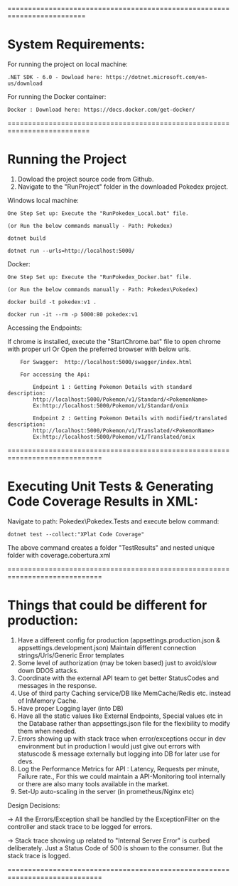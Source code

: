 =========================================================================

# System Requirements:

For running the project on local machine:

    .NET SDK - 6.0 - Dowload here: https://dotnet.microsoft.com/en-us/download

For running the Docker container:

    Docker : Download here: https://docs.docker.com/get-docker/

==========================================================================

# Running the Project

1. Dowload the project source code from Github.
2. Navigate to the "RunProject" folder in the downloaded Pokedex project. 

Windows local machine:

    One Step Set up: Execute the "RunPokedex_Local.bat" file.
    
    (or Run the below commands manually - Path: Pokedex)
    
    dotnet build
    
    dotnet run --urls=http://localhost:5000/ 
    
    
	
Docker:

    One Step Set up: Execute the "RunPokedex_Docker.bat" file.
    
    (or Run the below commands manually - Path: Pokedex\Pokedex)
    
    docker build -t pokedex:v1 .
    
    docker run -it --rm -p 5000:80 pokedex:v1
    
	

Accessing the Endpoints:


If chrome is installed, execute the "StartChrome.bat" file to open chrome with proper url Or Open the preferred browser with below urls.

		For Swagger:  http://localhost:5000/swagger/index.html
    
		For accessing the Api:
    
			Endpoint 1 : Getting Pokemon Details with standard description: 
			http://localhost:5000/Pokemon/v1/Standard/<PokemonName>
			Ex:http://localhost:5000/Pokemon/v1/Standard/onix

			Endpoint 2 : Getting Pokemon Details with modified/translated description: 
			http://localhost:5000/Pokemon/v1/Translated/<PokemonName>
			Ex:http://localhost:5000/Pokemon/v1/Translated/onix
	

=============================================================================


# Executing Unit Tests & Generating Code Coverage Results in XML:

Navigate to path: Pokedex\Pokedex.Tests  and execute below command:

	dotnet test --collect:"XPlat Code Coverage"

The above command creates a folder "TestResults" and nested unique folder with coverage.cobertura.xml


=============================================================================

# Things that could be different for production:

1. Have a different config for production (appsettings.production.json & appsettings.development.json)
	Maintain different connection strings/Urls/Generic Error templates
2. Some level of authorization (may be token based) just to avoid/slow down DDOS attacks.
3. Coordinate with the external API team to get better StatusCodes and messages in the response.
4. Use of third party Caching service/DB like MemCache/Redis etc. instead of InMemory Cache.
5. Have proper Logging layer (into DB)
6. Have all the static values like External Endpoints, Special values etc in the Database rather than appsettings.json file for the flexibility to modify them when needed.
7. Errors showing up with stack trace when error/exceptions occur in dev environment but in production 
	I would just give out errors with statuscode & message externally but logging into DB for later use for devs.
8. Log the Performance Metrics for API : Latency, Requests per minute, Failure rate.,
	For this we could maintain a API-Monitoring tool internally or there are also many tools available in the market.
9. Set-Up auto-scaling in the server (in prometheus/Nginx etc)


Design Decisions:

-> All the Errors/Exception shall be handled by the ExceptionFilter on the controller and stack trace to be logged for errors.

-> Stack trace showing up related to "Internal Server Error" is curbed deliberately. Just a Status Code of 500 is shown to the consumer. But the stack trace is logged.

=============================================================================




